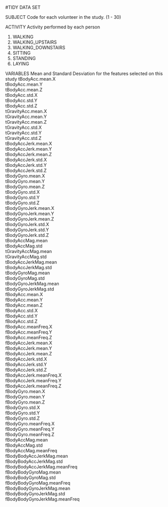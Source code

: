 #TIDY DATA SET

SUBJECT
  Code for each volunteer in the study.
  (1 - 30)

ACTIVITY
  Activity performed by each person
  1. WALKING
  2. WALKING_UPSTAIRS
  3. WALKING_DOWNSTAIRS
  4. SITTING
  5. STANDING
  6. LAYING

VARIABLES
  Mean and Standard Desviation for the features selected on this study
      tBodyAcc.mean.X               
      tBodyAcc.mean.Y               
      tBodyAcc.mean.Z               
      tBodyAcc.std.X                
      tBodyAcc.std.Y                
      tBodyAcc.std.Z                
      tGravityAcc.mean.X            
      tGravityAcc.mean.Y            
      tGravityAcc.mean.Z            
      tGravityAcc.std.X             
      tGravityAcc.std.Y             
      tGravityAcc.std.Z             
      tBodyAccJerk.mean.X           
      tBodyAccJerk.mean.Y           
      tBodyAccJerk.mean.Z           
      tBodyAccJerk.std.X            
      tBodyAccJerk.std.Y            
      tBodyAccJerk.std.Z            
      tBodyGyro.mean.X              
      tBodyGyro.mean.Y              
      tBodyGyro.mean.Z              
      tBodyGyro.std.X               
      tBodyGyro.std.Y               
      tBodyGyro.std.Z              
      tBodyGyroJerk.mean.X          
      tBodyGyroJerk.mean.Y          
      tBodyGyroJerk.mean.Z          
      tBodyGyroJerk.std.X           
      tBodyGyroJerk.std.Y           
      tBodyGyroJerk.std.Z           
      tBodyAccMag.mean              
      tBodyAccMag.std               
      tGravityAccMag.mean           
      tGravityAccMag.std            
      tBodyAccJerkMag.mean          
      tBodyAccJerkMag.std           
      tBodyGyroMag.mean             
      tBodyGyroMag.std              
      tBodyGyroJerkMag.mean         
      tBodyGyroJerkMag.std          
      fBodyAcc.mean.X               
      fBodyAcc.mean.Y               
      fBodyAcc.mean.Z               
      fBodyAcc.std.X                
      fBodyAcc.std.Y                
      fBodyAcc.std.Z                
      fBodyAcc.meanFreq.X           
      fBodyAcc.meanFreq.Y           
      fBodyAcc.meanFreq.Z           
      fBodyAccJerk.mean.X           
      fBodyAccJerk.mean.Y           
      fBodyAccJerk.mean.Z           
      fBodyAccJerk.std.X            
      fBodyAccJerk.std.Y            
      fBodyAccJerk.std.Z            
      fBodyAccJerk.meanFreq.X       
      fBodyAccJerk.meanFreq.Y       
      fBodyAccJerk.meanFreq.Z       
      fBodyGyro.mean.X              
      fBodyGyro.mean.Y              
      fBodyGyro.mean.Z              
      fBodyGyro.std.X               
      fBodyGyro.std.Y               
      fBodyGyro.std.Z               
      fBodyGyro.meanFreq.X          
      fBodyGyro.meanFreq.Y          
      fBodyGyro.meanFreq.Z          
      fBodyAccMag.mean              
      fBodyAccMag.std               
      fBodyAccMag.meanFreq          
      fBodyBodyAccJerkMag.mean      
      fBodyBodyAccJerkMag.std      
      fBodyBodyAccJerkMag.meanFreq  
      fBodyBodyGyroMag.mean         
      fBodyBodyGyroMag.std         
      fBodyBodyGyroMag.meanFreq     
      fBodyBodyGyroJerkMag.mean     
      fBodyBodyGyroJerkMag.std   
      fBodyBodyGyroJerkMag.meanFreq
